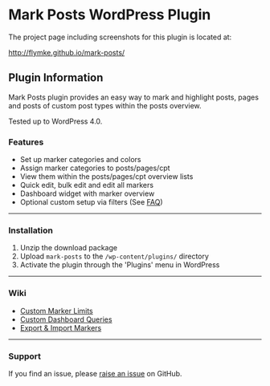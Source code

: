 # Mark Posts WordPress Plugin

The project page including screenshots for this plugin is located at:

http://flymke.github.io/mark-posts/

## Plugin Information

Mark Posts plugin provides an easy way to mark and highlight posts, pages and posts of custom post types within the posts overview.

Tested up to WordPress 4.0.

### Features

* Set up marker categories and colors
* Assign marker categories to posts/pages/cpt
* View them within the posts/pages/cpt overview lists
* Quick edit, bulk edit and edit all markers
* Dashboard widget with marker overview
* Optional custom setup via filters (See [FAQ](https://wordpress.org/plugins/mark-posts/faq/))

***

### Installation

1. Unzip the download package
2. Upload `mark-posts` to the `/wp-content/plugins/` directory
3. Activate the plugin through the 'Plugins' menu in WordPress

***

### Wiki

* [Custom Marker Limits](https://github.com/hofmannsven/mark-posts/wiki/Custom-Marker-Limits)
* [Custom Dashboard Queries](https://github.com/hofmannsven/mark-posts/wiki/Custom-Dashboard-Queries)
* [Export & Import Markers](https://github.com/hofmannsven/mark-posts/wiki/Export-&-Import)

***

### Support

If you find an issue, please [raise an issue](https://github.com/hofmannsven/mark-posts/issues/new/choose) on GitHub.
